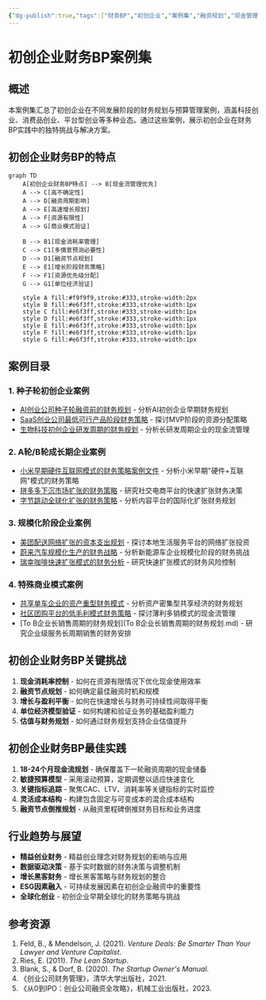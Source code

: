```yaml
---
{"dg-publish":true,"tags":["财务BP","初创企业","案例集","融资规划","现金管理","增长策略"],"创建日期":"2024-04-28","permalink":"/知识共享/001_财务/01_财务BP/03_案例/初创企业财务BP案例集/初创企业财务BP案例集/","dgPassFrontmatter":true}
---
```



# 初创企业财务BP案例集

## 概述

本案例集汇总了初创企业在不同发展阶段的财务规划与预算管理案例，涵盖科技创业、消费品创业、平台型创业等多种业态。通过这些案例，展示初创企业在财务BP实践中的独特挑战与解决方案。

## 初创企业财务BP的特点

```mermaid
graph TD
    A[初创企业财务BP特点] --> B[现金流管理优先]
    A --> C[高不确定性]
    A --> D[融资周期影响]
    A --> E[高速增长规划]
    A --> F[资源有限性]
    A --> G[商业模式验证]
    
    B --> B1[现金消耗率管理]
    C --> C1[多情景预测必要性]
    D --> D1[融资节点规划]
    E --> E1[增长阶段财务策略]
    F --> F1[资源优先级分配]
    G --> G1[单位经济验证]
    
    style A fill:#f9f9f9,stroke:#333,stroke-width:2px
    style B fill:#e6f3ff,stroke:#333,stroke-width:1px
    style C fill:#e6f3ff,stroke:#333,stroke-width:1px
    style D fill:#e6f3ff,stroke:#333,stroke-width:1px
    style E fill:#e6f3ff,stroke:#333,stroke-width:1px
    style F fill:#e6f3ff,stroke:#333,stroke-width:1px
    style G fill:#e6f3ff,stroke:#333,stroke-width:1px
```

## 案例目录

### 1. 种子轮初创企业案例
- [AI创业公司种子轮融资前的财务规划](AI创业公司种子轮融资前的财务规划.md) - 分析AI初创企业早期财务规划
- [SaaS创业公司最低可行产品阶段财务策略](SaaS创业公司最低可行产品阶段财务策略.md) - 探讨MVP阶段的资源分配策略
- [生物科技初创企业研发周期的财务规划](生物科技初创企业研发周期的财务规划.md) - 分析长研发周期企业的现金流管理

### 2. A轮/B轮成长期企业案例
- [小米早期硬件互联网模式的财务策略案例文件](小米早期硬件互联网模式的财务策略案例文件.md) - 分析小米早期"硬件+互联网"模式的财务策略
- [拼多多下沉市场扩张的财务策略](拼多多下沉市场扩张的财务策略.md) - 研究社交电商平台的快速扩张财务决策
- [字节跳动全球化扩张的财务策略](../03_科技企业BP特点/字节跳动全球化扩张的财务策略.md) - 分析内容平台的国际化扩张财务规划

### 3. 规模化阶段企业案例
- [美团配送网络扩张的资本支出规划](美团配送网络扩张的资本支出规划.md) - 探讨本地生活服务平台的网络扩张投资
- [蔚来汽车规模化生产的财务战略](蔚来汽车规模化生产的财务战略.md) - 分析新能源车企业规模化阶段的财务挑战
- [瑞幸咖啡快速扩张模式的财务分析](瑞幸咖啡快速扩张模式的财务分析.md) - 研究快速扩张模式的财务风险控制

### 4. 特殊商业模式案例
- [共享单车企业的资产重型财务模式](共享单车企业的资产重型财务模式.md) - 分析资产密集型共享经济的财务规划
- [社区团购平台的低毛利模式财务策略](社区团购平台的低毛利模式财务策略.md) - 探讨薄利多销模式的现金流管理
- [To B企业长销售周期的财务规划](To B企业长销售周期的财务规划.md) - 研究企业级服务长周期销售的财务安排

## 初创企业财务BP关键挑战

1. **现金消耗率控制** - 如何在资源有限情况下优化现金使用效率
2. **融资节点规划** - 如何确定最佳融资时机和规模
3. **增长与盈利平衡** - 如何在快速增长与财务可持续性间取得平衡
4. **单位经济模型验证** - 如何构建和验证业务的基础盈利能力
5. **估值与财务规划** - 如何通过财务规划支持企业估值提升

## 初创企业财务BP最佳实践

1. **18-24个月现金流规划** - 确保覆盖下一轮融资周期的现金储备
2. **敏捷预算模型** - 采用滚动预算，定期调整以适应快速变化
3. **关键指标追踪** - 聚焦CAC、LTV、消耗率等关键指标的实时监控
4. **灵活成本结构** - 构建包含固定与可变成本的混合成本结构
5. **融资节点倒推规划** - 从融资里程碑倒推财务目标和业务进度

## 行业趋势与展望

- **精益创业财务** - 精益创业理念对财务规划的影响与应用
- **数据驱动决策** - 基于实时数据的财务决策与调整机制
- **增长黑客财务** - 增长黑客策略与财务规划的整合
- **ESG因素融入** - 可持续发展因素在初创企业融资中的重要性
- **全球化创业** - 初创企业早期全球化的财务策略与挑战

## 参考资源

1. Feld, B., & Mendelson, J. (2021). *Venture Deals: Be Smarter Than Your Lawyer and Venture Capitalist*.
2. Ries, E. (2011). *The Lean Startup*.
3. Blank, S., & Dorf, B. (2020). *The Startup Owner's Manual*.
4. 《创业公司财务管理》，清华大学出版社，2021.
5. 《从0到IPO：创业公司融资全攻略》，机械工业出版社，2023. 
